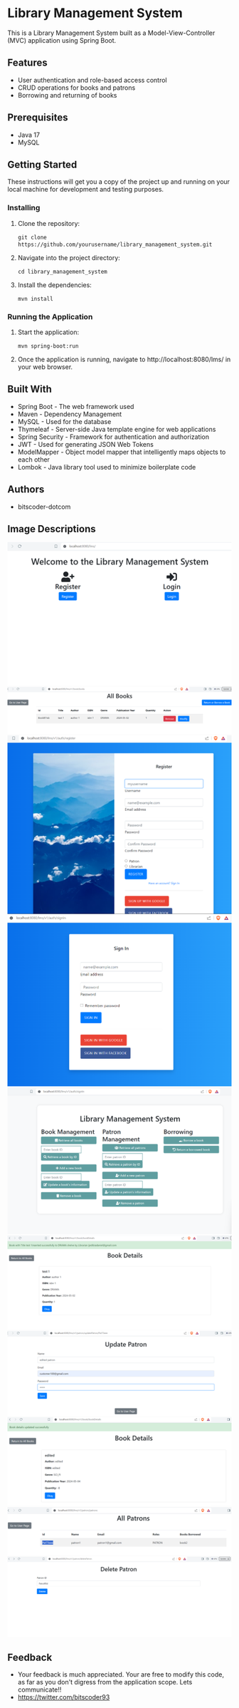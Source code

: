 # Library Management System

This is a Library Management System built as a Model-View-Controller (MVC) application using Spring Boot.

## Features

- User authentication and role-based access control
- CRUD operations for books and patrons
- Borrowing and returning of books

## Prerequisites

- Java 17
- MySQL

## Getting Started

These instructions will get you a copy of the project up and running on your local machine for development and testing purposes.

### Installing

1. Clone the repository:
    ```
    git clone https://github.com/yourusername/library_management_system.git
    ```
2. Navigate into the project directory:
    ```
    cd library_management_system
    ```
3. Install the dependencies:
    ```
    mvn install
    ```

### Running the Application

1. Start the application:
    ```
    mvn spring-boot:run
    ```
2. Once the application is running, navigate to http://localhost:8080/lms/ in your web browser.

## Built With

- Spring Boot - The web framework used
- Maven - Dependency Management
- MySQL - Used for the database
- Thymeleaf - Server-side Java template engine for web applications
- Spring Security - Framework for authentication and authorization
- JWT - Used for generating JSON Web Tokens
- ModelMapper - Object model mapper that intelligently maps objects to each other
- Lombok - Java library tool used to minimize boilerplate code

## Authors

- bitscoder-dotcom

## Image Descriptions
![](/src/main/resources/snapshots/home-page.png "Home page")
![](/src/main/resources/snapshots/List-of-books.png)
![](/src/main/resources/snapshots/register.png "user registration page")
![](/src/main/resources/snapshots/sign-in.png "user sign in")
![](/src/main/resources/snapshots/user-page.png "user page")
![](/src/main/resources/snapshots/book-details.png "Book details")
![](/src/main/resources/snapshots/update-patron.png "update patron page")
![](/src/main/resources/snapshots/updated-book.png "updated book")
![](/src/main/resources/snapshots/all-patrons.png "List of patrons")
![](/src/main/resources/snapshots/delete-patron.png "Delete patron")

## Feedback
- Your feedback is much appreciated. Your are free to modify this code, as far as you don't digress from the application scope. Lets communicate!!
- https://twitter.com/bitscoder93

